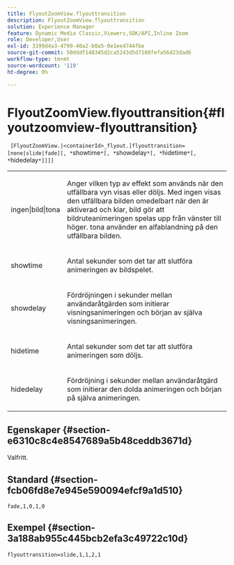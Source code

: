 ```yaml
---
title: FlyoutZoomView.flyouttransition
description: FlyoutZoomView.flyouttransition
solution: Experience Manager
feature: Dynamic Media Classic,Viewers,SDK/API,Inline Zoom
role: Developer,User
exl-id: 3199d4a3-4799-40a2-b0a5-0e1ee4744fbe
source-git-commit: 50dddf148345d2ca5243d5d7108fefa56d23dad6
workflow-type: tm+mt
source-wordcount: '119'
ht-degree: 0%

---
```


# FlyoutZoomView.flyouttransition{#flyoutzoomview-flyouttransition}

` [FlyoutZoomView.|<containerId>_flyout.]flyouttransition=[none|slide|fade][, *`showtime`*[, *`showdelay`*[, *`hidetime`*[, *`hidedelay`*]]]]`

<table id="table_AB421835D2454ECD8AA40DBFADBAC65F"> 
 <tbody> 
  <tr> 
   <td colname="col1"> <p> <span class="codeph"> <span class="varname"> ingen|bild|tona </span> </span> </p> </td> 
   <td colname="col2"> <p> Anger vilken typ av effekt som används när den utfällbara vyn visas eller döljs. Med <span class="codeph"> ingen </span>visas den utfällbara bilden omedelbart när den är aktiverad och klar, <span class="codeph"> bild </span> gör att bildruteanimeringen spelas upp från vänster till höger. <span class="codeph"> tona </span> använder en alfablandning på den utfällbara bilden. </p> </td> 
  </tr> 
  <tr> 
   <td colname="col1"> <p> <span class="codeph"> <span class="varname"> showtime </span> </span> </p> </td> 
   <td colname="col2"> <p> Antal sekunder som det tar att slutföra animeringen av bildspelet. </p> </td> 
  </tr> 
  <tr> 
   <td colname="col1"> <p> <span class="codeph"> <span class="varname"> showdelay </span> </span> </p> </td> 
   <td colname="col2"> <p> Fördröjningen i sekunder mellan användaråtgärden som initierar visningsanimeringen och början av själva visningsanimeringen. </p> </td> 
  </tr> 
  <tr> 
   <td colname="col1"> <p> <span class="codeph"> <span class="varname"> hidetime </span> </span> </p> </td> 
   <td colname="col2"> <p> Antal sekunder som det tar att slutföra animeringen som döljs. </p> </td> 
  </tr> 
  <tr> 
   <td colname="col1"> <p> <span class="codeph"> <span class="varname"> hidedelay </span> </span> </p> </td> 
   <td colname="col2"> <p> Fördröjning i sekunder mellan användaråtgärd som initierar den dolda animeringen och början på själva animeringen. </p> </td> 
  </tr> 
 </tbody> 
</table>

## Egenskaper {#section-e6310c8c4e8547689a5b48ceddb3671d}

Valfritt.

## Standard {#section-fcb06fd8e7e945e590094efcf9a1d510}

`fade,1,0,1,0`

## Exempel {#section-3a188ab955c445bcb2efa3c49722c10d}

`flyouttransition=slide,1,1,2,1`

